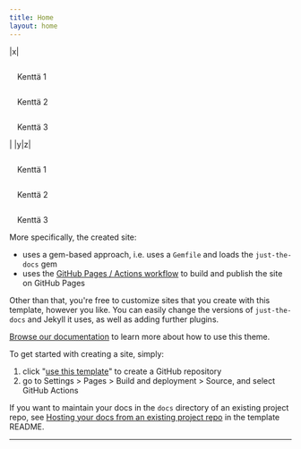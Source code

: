 ```yaml
---
title: Home
layout: home
---
```


|x|<div id="main" class="main">
  <div class="planssi1">
    <div class="kentat kentta_1"><div id="f0">Kenttä 1</div></div>
    <div class="kentat kentta_2"><div id="f1">Kenttä 2</div></div>
    <div class="kentat kentta_3"><div id="f2">Kenttä 3</div></div>
  </div>
</div>|
|y|z|

<!--kolme tekstikenttää päällekkäin-->
<html>
<style>
@import url('https://fonts.googleapis.com/css2?family=Montserrat:ital,wght@0,100..900;1,100..900&display=swap');

:root {
  --yle-blue-color:             rgb(0, 180, 200);
  --violet-color:               rgb(124, 89, 250);
  --deep-blue-color:            rgb(19, 22, 37);
  --deep-blue-alpha-color:      rgba(19, 22, 37, 0.8);
  --deep-blue-alpha-less-color: rgba(19, 22, 37, 0.6);
  --black-color:                rgb(0, 0, 0);
  --white-color:                rgb(255, 255, 255);
  --breaking-color:             rgb(233, 14, 67);
}

.main {
  display: flex;
  justify-content: center;
}

.planssi1 {
  display: flex;
  flex-direction: column;
  background: var(--deep-blue-color);
  padding: 1em;
  margin: 1em .25em 1em .25em;
  align-items: right;
  border-radius: 0.2vw;
  font-weight: 700;
  color: white;
  font-family: "Montserrat";
  overflow: hidden;
}
.kentat {
  padding: 1em 1em 1em 1em;
}

.kentta_1 {
  background: var(--yle-blue-color);
  padding-right: 1em;
  text-align: left;
}

.kentta_2 {
  background: var(--violet-color);
  padding-right: 1em;
  text-align: left;
}

.kentta_3 {
  background: var(--breaking-color);
  padding-right: 1em;
  text-align: left;
}
</style>
<div id="main" class="main">
  <div class="planssi1">
    <div class="kentat kentta_1"><div id="f0">Kenttä 1</div></div>
    <div class="kentat kentta_2"><div id="f1">Kenttä 2</div></div>
    <div class="kentat kentta_3"><div id="f2">Kenttä 3</div></div>
  </div>
</div>
</html>
More specifically, the created site:

- uses a gem-based approach, i.e. uses a `Gemfile` and loads the `just-the-docs` gem
- uses the [GitHub Pages / Actions workflow] to build and publish the site on GitHub Pages

Other than that, you're free to customize sites that you create with this template, however you like. You can easily change the versions of `just-the-docs` and Jekyll it uses, as well as adding further plugins.

[Browse our documentation][Just the Docs] to learn more about how to use this theme.

To get started with creating a site, simply:

1. click "[use this template]" to create a GitHub repository
2. go to Settings > Pages > Build and deployment > Source, and select GitHub Actions

If you want to maintain your docs in the `docs` directory of an existing project repo, see [Hosting your docs from an existing project repo](https://github.com/just-the-docs/just-the-docs-template/blob/main/README.md#hosting-your-docs-from-an-existing-project-repo) in the template README.

----

[^1]: [It can take up to 10 minutes for changes to your site to publish after you push the changes to GitHub](https://docs.github.com/en/pages/setting-up-a-github-pages-site-with-jekyll/creating-a-github-pages-site-with-jekyll#creating-your-site).

[Just the Docs]: https://just-the-docs.github.io/just-the-docs/
[GitHub Pages]: https://docs.github.com/en/pages
[README]: https://github.com/just-the-docs/just-the-docs-template/blob/main/README.md
[Jekyll]: https://jekyllrb.com
[GitHub Pages / Actions workflow]: https://github.blog/changelog/2022-07-27-github-pages-custom-github-actions-workflows-beta/
[use this template]: https://github.com/just-the-docs/just-the-docs-template/generate
